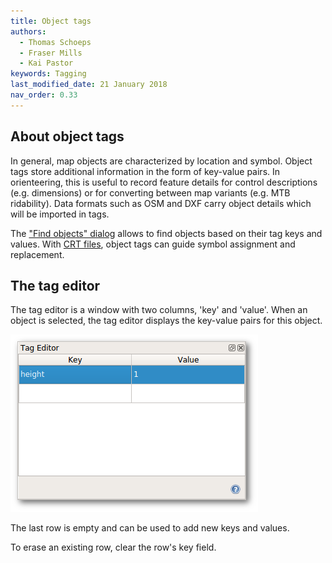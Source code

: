 ```yaml
---
title: Object tags
authors:
  - Thomas Schoeps
  - Fraser Mills
  - Kai Pastor
keywords: Tagging
last_modified_date: 21 January 2018
nav_order: 0.33
---
```


## About object tags

In general, map objects are characterized by location and symbol.
Object tags store additional information in the form of key-value pairs.
In orienteering, this is useful to record feature details for control descriptions
(e.g. dimensions) or for converting between map variants (e.g. MTB ridability).
Data formats such as OSM and DXF carry object details which will be imported in tags.

The ["Find objects" dialog](find_objects.md) allows to find objects based on their tag keys and values.
With [CRT files](crt_files.md), object tags can guide symbol assignment and replacement.


## The tag editor

The tag editor is a window with two columns, 'key' and 'value'.
When an object is selected, the tag editor displays the key-value pairs for this object.

![Tag editor window](images/tag_editor.png)

The last row is empty and can be used to add new keys and values.

To erase an existing row, clear the row's key field.

